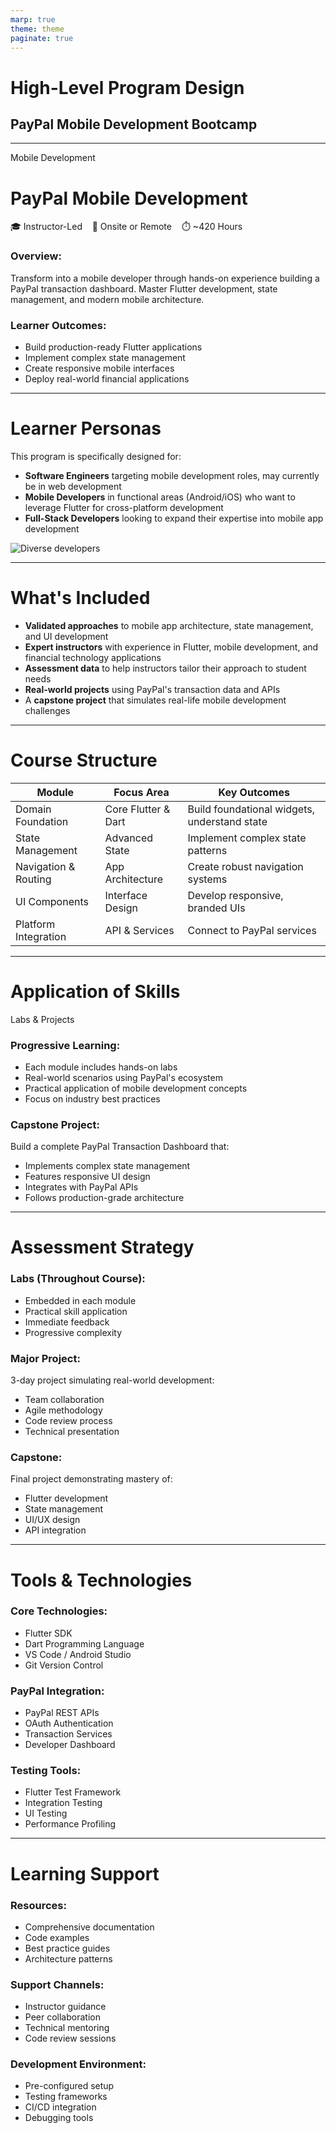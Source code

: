 ```yaml
---
marp: true
theme: theme
paginate: true
---
```


<!-- _class: title -->
# High-Level Program Design
## PayPal Mobile Development Bootcamp

---

<!-- _class: overview -->
<div class="teal-label">Mobile Development</div>

# PayPal Mobile Development
<div class="metadata">
🎓 Instructor-Led &nbsp;&nbsp; 📍 Onsite or Remote &nbsp;&nbsp; ⏱️ ~420 Hours
</div>

<div class="split">
<div>

### Overview:
Transform into a mobile developer through hands-on experience building a PayPal transaction dashboard. Master Flutter development, state management, and modern mobile architecture.

</div>
<div>

### Learner Outcomes:
- Build production-ready Flutter applications
- Implement complex state management
- Create responsive mobile interfaces
- Deploy real-world financial applications

</div>
</div>

---

<!-- _class: persona -->
# Learner Personas

This program is specifically designed for:

- **Software Engineers** targeting mobile development roles, may currently be in web development
- **Mobile Developers** in functional areas (Android/iOS) who want to leverage Flutter for cross-platform development
- **Full-Stack Developers** looking to expand their expertise into mobile app development

![Diverse developers](assets/developers.png)

---

<!-- _class: content -->
# What's Included

- **Validated approaches** to mobile app architecture, state management, and UI development
- **Expert instructors** with experience in Flutter, mobile development, and financial technology applications
- **Assessment data** to help instructors tailor their approach to student needs
- **Real-world projects** using PayPal's transaction data and APIs
- A **capstone project** that simulates real-life mobile development challenges

---

<!-- _class: table -->
# Course Structure

| Module | Focus Area | Key Outcomes |
|--------|------------|--------------|
| Domain Foundation | Core Flutter & Dart | Build foundational widgets, understand state |
| State Management | Advanced State | Implement complex state patterns |
| Navigation & Routing | App Architecture | Create robust navigation systems |
| UI Components | Interface Design | Develop responsive, branded UIs |
| Platform Integration | API & Services | Connect to PayPal services |

---

<!-- _class: content -->
# Application of Skills

<div class="teal-label">Labs & Projects</div>

### Progressive Learning:
- Each module includes hands-on labs
- Real-world scenarios using PayPal's ecosystem
- Practical application of mobile development concepts
- Focus on industry best practices

### Capstone Project:
Build a complete PayPal Transaction Dashboard that:
- Implements complex state management
- Features responsive UI design
- Integrates with PayPal APIs
- Follows production-grade architecture

---

<!-- _class: content -->
# Assessment Strategy

### Labs (Throughout Course):
- Embedded in each module
- Practical skill application
- Immediate feedback
- Progressive complexity

### Major Project:
3-day project simulating real-world development:
- Team collaboration
- Agile methodology
- Code review process
- Technical presentation

### Capstone:
Final project demonstrating mastery of:
- Flutter development
- State management
- UI/UX design
- API integration

---

<!-- _class: content -->
# Tools & Technologies

### Core Technologies:
- Flutter SDK
- Dart Programming Language
- VS Code / Android Studio
- Git Version Control

### PayPal Integration:
- PayPal REST APIs
- OAuth Authentication
- Transaction Services
- Developer Dashboard

### Testing Tools:
- Flutter Test Framework
- Integration Testing
- UI Testing
- Performance Profiling

---

<!-- _class: content -->
# Learning Support

### Resources:
- Comprehensive documentation
- Code examples
- Best practice guides
- Architecture patterns

### Support Channels:
- Instructor guidance
- Peer collaboration
- Technical mentoring
- Code review sessions

### Development Environment:
- Pre-configured setup
- Testing frameworks
- CI/CD integration
- Debugging tools
